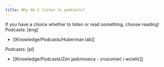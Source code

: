 ```yaml
---
title: Why do I listen to podcasts?
---
```

If you have a choice whether to listen or read something, choose reading!
Podcasts: [eng]
- [[Knowledge/Podcasts/Huberman lab]]

Podcasts: [pl]
- [[Knowledge/Podcasts/Zen jaskiniowca - zrozumieć i wcielić]]